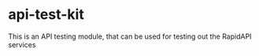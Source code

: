 # api-test-kit
This is an API testing module, that can be used for testing out the RapidAPI services
